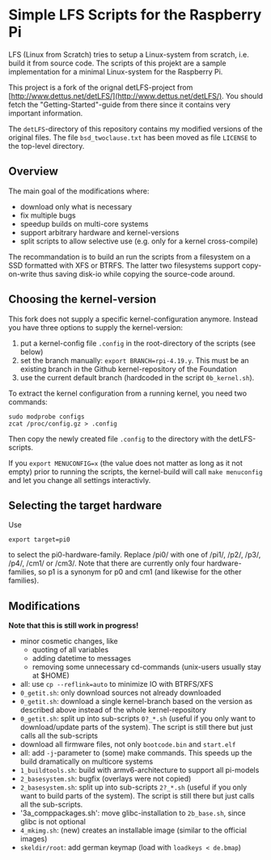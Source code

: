Simple LFS Scripts for the Raspberry Pi
=======================================

LFS (Linux from Scratch) tries to setup a Linux-system from scratch, i.e.
build it from source code. The scripts of this projekt are a sample implementation
for a minimal Linux-system for the Raspberry Pi.

This project is a fork of the orignal detLFS-project from
[http://www.dettus.net/detLFS/](http://www.dettus.net/detLFS/). You should fetch
the "Getting-Started"-guide from there since it contains very important
information.

The `detLFS`-directory of this repository contains my modified versions
of the original files. The file `bsd_twoclause.txt` has been moved as file
`LICENSE` to the top-level directory.


Overview
--------

The main goal of the modifications where:

  - download only what is necessary
  - fix multiple bugs
  - speedup builds on multi-core systems
  - support arbitrary hardware and kernel-versions
  - split scripts to allow selective use (e.g. only for a kernel cross-compile)

The recommandation is to build an run the scripts from a filesystem on a SSD
formatted with XFS or BTRFS. The latter two filesystems support copy-on-write
thus saving disk-io while copying the source-code around.


Choosing the kernel-version
---------------------------

This fork does not supply a specific kernel-configuration anymore. Instead
you have three options to supply the kernel-version:

  1. put a kernel-config file `.config` in the root-directory of the scripts
     (see below)
  2. set the branch manually: `export BRANCH=rpi-4.19.y`. This must be
     an existing branch in the Github kernel-repository of the Foundation
  3. use the current default branch (hardcoded in the script `0b_kernel.sh`).

To extract the kernel configuration from a running kernel, you need two commands:

    sudo modprobe configs
    zcat /proc/config.gz > .config

Then copy the newly created file `.config` to the directory with the
detLFS-scripts.

If you `export MENUCONFIG=x` (the value does not matter as long as it
not empty) prior to running the scripts, the kernel-build will call
`make menuconfig` and let you change all settings interactivly.


Selecting the target hardware
-----------------------------

Use

    export target=pi0

to select the pi0-hardware-family. Replace /pi0/ with one of
/pi1/, /p2/, /p3/, /p4/, /cm1/ or /cm3/. Note that there are currently
only four hardware-families, so p1 is a synonym for p0 and cm1 (and
likewise for the other families).


Modifications
-------------

**Note that this is still work in progress!**

  - minor cosmetic changes, like
    - quoting of all variables
    - adding datetime to messages
    - removing some unnecessary cd-commands (unix-users usually stay at $HOME)
  - all: use `cp --reflink=auto` to minimize IO with BTRFS/XFS
  - `0_getit.sh`: only download sources not already downloaded
  - `0_getit.sh`: download a single kernel-branch based on the
    version as described above instead of the whole kernel-repository
  - `0_getit.sh`: split up into sub-scripts `0?_*.sh` (useful if you only
    want to download/update parts of the system). The script is still there
    but just calls all the sub-scripts
  - download all firmware files, not only `bootcode.bin` and `start.elf`
  - all: add `-j`-parameter to (some) make commands. This speeds up the build
    dramatically on multicore systems
  - `1_buildtools.sh`: build with armv6-architecture to support all pi-models
  - `2_basesystem.sh`: bugfix (overlays were not copied)
  - `2_basesystem.sh`: split up into sub-scripts `2?_*.sh` (useful if you only
    want to build parts of the system). The script is still there
    but just calls all the sub-scripts.
  - '3a_comppackages.sh': move glibc-installation to `2b_base.sh`, since glibc is
    not optional
  - `4_mkimg.sh`: (new) creates an installable image (similar to the official images)
  - `skeldir/root`: add german keymap (load with `loadkeys < de.bmap`)
